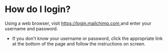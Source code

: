 # How do I login?

Using a web browser, visit [https://login.mailchimp.com ](https://login.mailchimp.com/)and enter your username and password. 

* If you don’t know your username or password, click the appropriate link at the bottom of the page and follow the instructions on screen.

